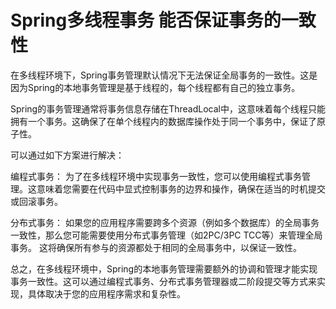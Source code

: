 # Spring多线程事务 能否保证事务的一致性

在多线程环境下，Spring事务管理默认情况下无法保证全局事务的一致性。这是因为Spring的本地事务管理是基于线程的，每个线程都有自己的独立事务。

Spring的事务管理通常将事务信息存储在ThreadLocal中，这意味着每个线程只能拥有一个事务。这确保了在单个线程内的数据库操作处于同一个事务中，保证了原子性。

可以通过如下方案进行解决：

编程式事务： 为了在多线程环境中实现事务一致性，您可以使用编程式事务管理。这意味着您需要在代码中显式控制事务的边界和操作，确保在适当的时机提交或回滚事务。

分布式事务： 如果您的应用程序需要跨多个资源（例如多个数据库）的全局事务一致性，那么您可能需要使用分布式事务管理（如2PC/3PC TCC等）来管理全局事务。
这将确保所有参与的资源都处于相同的全局事务中，以保证一致性。

总之，在多线程环境中，Spring的本地事务管理需要额外的协调和管理才能实现事务一致性。这可以通过编程式事务、分布式事务管理器或二阶段提交等方式来实现，具体取决于您的应用程序需求和复杂性。





